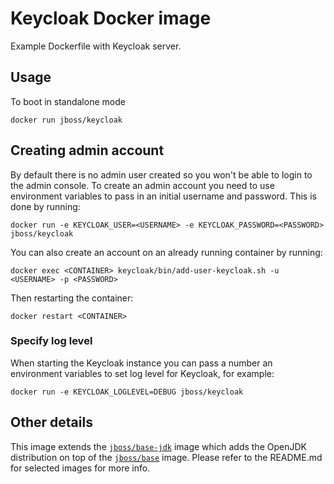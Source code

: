 # Keycloak Docker image

Example Dockerfile with Keycloak server.

## Usage

To boot in standalone mode

    docker run jboss/keycloak

## Creating admin account

By default there is no admin user created so you won't be able to login to the admin console. To create an admin account you need to use environment variables to pass in an initial username and password. This is done by running:

    docker run -e KEYCLOAK_USER=<USERNAME> -e KEYCLOAK_PASSWORD=<PASSWORD> jboss/keycloak

You can also create an account on an already running container by running:

    docker exec <CONTAINER> keycloak/bin/add-user-keycloak.sh -u <USERNAME> -p <PASSWORD>

Then restarting the container:

    docker restart <CONTAINER>


### Specify log level

When starting the Keycloak instance you can pass a number an environment variables to set log level for Keycloak, for example:

    docker run -e KEYCLOAK_LOGLEVEL=DEBUG jboss/keycloak

## Other details

This image extends the [`jboss/base-jdk`](https://github.com/JBoss-Dockerfiles/base-jdk) image which adds the OpenJDK distribution on top of the [`jboss/base`](https://github.com/JBoss-Dockerfiles/base) image. Please refer to the README.md for selected images for more info.

